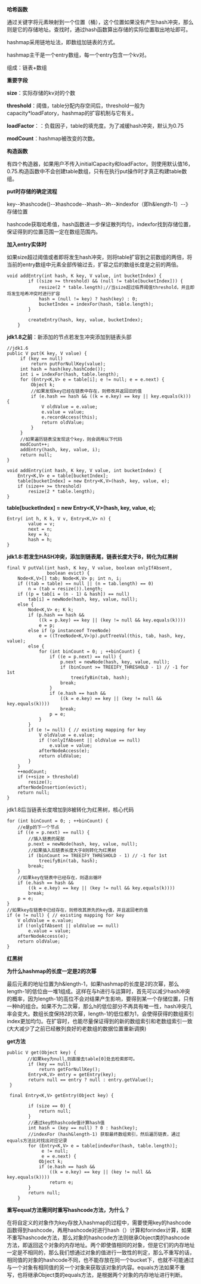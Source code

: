 **哈希函数**

通过关键字将元素映射到一个位置（桶），这个位置如果没有产生hash冲突，那么则是它的存储地址。查找时，通过hash函数算出存储的实际位置取出地址即可。

hashmap采用链地址法，即数组加链表的方式。

hashmap主干是一个entry数组，每一个entry包含一个kv对。

组成：链表+数组

**重要字段**

**size**：实际存储的kv对的个数

**threshold**：阈值，table分配内存空间后，threshold一般为capacity*loadFatory，hashmap的扩容机制与它有关。

**loadFactor**：：负载因子，table的填充度。为了减缓hash冲突，默认为0.75

**modCount**：hashmap被改变的次数。

**构造函数**

有四个构造器，如果用户不传入initialCapacity和loadFactor。则使用默认值16，0.75.构造函数中不会创建table数组，只有在执行put操作时才真正构建table数组。

**put时存储的确定流程**

key--》hashcode()--》hashcode--》hash--》h--》indexfor（即h&length-1）--》存储位置

hashcode获取哈希值，hash函数进一步保证散列均匀，indexfor找到存储位置，保证得到的位置范围一定在数组范围内。

**加入entry实体时**

如果size超过阈值或者即将发生hash冲突，则将table扩容到之前数组的两倍，将当前的entry数组中元素全部传输过去，扩容之后的数组长度是之前的两倍。

```
void addEntry(int hash, K key, V value, int bucketIndex) {
        if ((size >= threshold) && (null != table[bucketIndex])) {
            resize(2 * table.length);//当size超过临界阈值threshold，并且即将发生哈希冲突时进行扩容
            hash = (null != key) ? hash(key) : 0;
            bucketIndex = indexFor(hash, table.length);
        }

        createEntry(hash, key, value, bucketIndex);
    }
```

**jdk1.8之前**：新添加的节点若发生冲突添加到链表头部

```
//jdk1.6
public V put(K key, V value) {
     if (key == null)
         return putForNullKey(value);
     int hash = hash(key.hashCode());
     int i = indexFor(hash, table.length);
     for (Entry<K,V> e = table[i]; e != null; e = e.next) {
         Object k;
         //如果发现key已经在链表中存在，则修改并返回旧的值
         if (e.hash == hash && ((k = e.key) == key || key.equals(k))) {
             V oldValue = e.value;
             e.value = value;
             e.recordAccess(this);
             return oldValue;
         }
     }
     //如果遍历链表没发现这个key，则会调用以下代码
     modCount++;
     addEntry(hash, key, value, i);
     return null;
}
```

```
void addEntry(int hash, K key, V value, int bucketIndex) {
    Entry<K,V> e = table[bucketIndex];
    table[bucketIndex] = new Entry<K,V>(hash, key, value, e);
    if (size++ >= threshold)
        resize(2 * table.length);
}
```

**table[bucketIndex] = new Entry<K,V>(hash, key, value, e);**

```
Entry( int h, K k, V v, Entry<K,V> n) {
        value = v;
        next = n;
        key = k;
        hash = h;
}
```

**jdk1.8:若发生HASH冲突，添加到链表尾，链表长度大于8，转化为红黑树**

```
final V putVal(int hash, K key, V value, boolean onlyIfAbsent,
               boolean evict) {
    Node<K,V>[] tab; Node<K,V> p; int n, i;
    if ((tab = table) == null || (n = tab.length) == 0)
        n = (tab = resize()).length;
    if ((p = tab[i = (n - 1) & hash]) == null)
        tab[i] = newNode(hash, key, value, null);
    else {
        Node<K,V> e; K k;
        if (p.hash == hash &&
            ((k = p.key) == key || (key != null && key.equals(k))))
            e = p;
        else if (p instanceof TreeNode)
            e = ((TreeNode<K,V>)p).putTreeVal(this, tab, hash, key, value);
        else {
            for (int binCount = 0; ; ++binCount) {
                if ((e = p.next) == null) {
                    p.next = newNode(hash, key, value, null);
                    if (binCount >= TREEIFY_THRESHOLD - 1) // -1 for 1st
                        treeifyBin(tab, hash);
                    break;
                }
                if (e.hash == hash &&
                    ((k = e.key) == key || (key != null && key.equals(k))))
                    break;
                p = e;
            }
        }
        if (e != null) { // existing mapping for key
            V oldValue = e.value;
            if (!onlyIfAbsent || oldValue == null)
                e.value = value;
            afterNodeAccess(e);
            return oldValue;
        }
    }
    ++modCount;
    if (++size > threshold)
        resize();
    afterNodeInsertion(evict);
    return null;
}
```

jdk1.8后当链表长度增加到8被转化为红黑树，核心代码

```
for (int binCount = 0; ; ++binCount) {
    //e是p的下一个节点
    if ((e = p.next) == null) {
        //插入链表的尾部
        p.next = newNode(hash, key, value, null);
        //如果插入后链表长度大于8则转化为红黑树
        if (binCount >= TREEIFY_THRESHOLD - 1) // -1 for 1st
            treeifyBin(tab, hash);
        break;
    }
    //如果key在链表中已经存在，则退出循环
    if (e.hash == hash &&
        ((k = e.key) == key || (key != null && key.equals(k))))
        break;
    p = e;
}
//如果key在链表中已经存在，则修改其原先的key值，并且返回老的值
if (e != null) { // existing mapping for key
    V oldValue = e.value;
    if (!onlyIfAbsent || oldValue == null)
        e.value = value;
    afterNodeAccess(e);
    return oldValue;
}
```

**红黑树**





**为什么hashmap的长度一定是2的次幂**

最后元素的地址位置为h&length-1，如果hashmap的长度是2的次幂，那么length-1的低位由一堆1组成。这样在与h进行与运算时，首先可以减少hash冲突的概率，因为length-1的高位不会对结果产生影响，要得到某一个存储位置，只有一种h的组合。如果不为二次幂，那么h的低位部分不再具有唯一性，hash冲突几率会变大。数组长度保持2的次幂，length-1的低位都为1，会使得获得的数组索引index更加均匀。在扩容时，也能尽量保证得到的新的数组索引和老数组索引一致(大大减少了之前已经散列良好的老数组的数据位置重新调换)

**get方法**

```
public V get(Object key) {
　　　　 //如果key为null,则直接去table[0]处去检索即可。
        if (key == null)
            return getForNullKey();
        Entry<K,V> entry = getEntry(key);
        return null == entry ? null : entry.getValue();
 }
 
 final Entry<K,V> getEntry(Object key) {
            
        if (size == 0) {
            return null;
        }
        //通过key的hashcode值计算hash值
        int hash = (key == null) ? 0 : hash(key);
        //indexFor (hash&length-1) 获取最终数组索引，然后遍历链表，通过equals方法比对找出对应记录
        for (Entry<K,V> e = table[indexFor(hash, table.length)];
             e != null;
             e = e.next) {
            Object k;
            if (e.hash == hash && 
                ((k = e.key) == key || (key != null && key.equals(k))))
                return e;
        }
        return null;
    }    
```

**重写equal方法需同时重写hashcode方法，为什么？**

在将自定义的对象作为key存放入hashmap的过程中，需要使用key的hashcode函数得到hashcode，再用hashcode对进行hash（）计算和forindex计算，如果不重写hashcode方法，那么对象的hashcode方法则继承Object类的hashcode方法，即返回这个对象的内存地址。两个即使值相同的对象，但是它们的内存地址一定是不相同的，那么我们想通过对象的值进行一致性的判定，那么不重写的话，相同值的对象的hashcode不同，也不能存放在同一个bucket下，也就不可能通过与一个对象有相同值的另一个对象来获取该对象的内容。equals方法如果不重写，也将继承Object类的equals方法，是根据两个对象的内存地址进行判断。